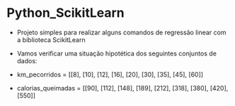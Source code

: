 # Python_ScikitLearn

- Projeto simples para realizar alguns comandos de regressão linear com a biblioteca ScikitLearn

- Vamos verificar uma situação hipotética dos seguintes conjuntos de dados:


- km_pecorridos =      [[8],  [10],  [12],  [16],  [20],  [30], [35], [45], [60]]
- calorias_queimadas = [[90], [112], [148], [189], [212], [318], [380], [420], [550]]

